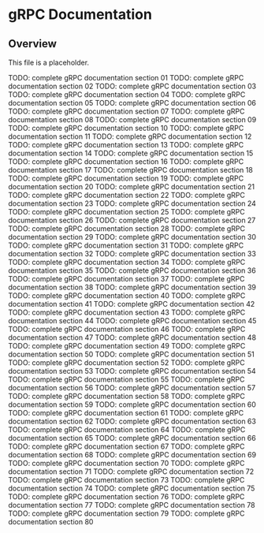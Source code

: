 # gRPC Documentation

## Overview

This file is a placeholder.

TODO: complete gRPC documentation section 01 TODO: complete gRPC documentation
section 02 TODO: complete gRPC documentation section 03 TODO: complete gRPC
documentation section 04 TODO: complete gRPC documentation section 05 TODO:
complete gRPC documentation section 06 TODO: complete gRPC documentation section
07 TODO: complete gRPC documentation section 08 TODO: complete gRPC
documentation section 09 TODO: complete gRPC documentation section 10 TODO:
complete gRPC documentation section 11 TODO: complete gRPC documentation section
12 TODO: complete gRPC documentation section 13 TODO: complete gRPC
documentation section 14 TODO: complete gRPC documentation section 15 TODO:
complete gRPC documentation section 16 TODO: complete gRPC documentation section
17 TODO: complete gRPC documentation section 18 TODO: complete gRPC
documentation section 19 TODO: complete gRPC documentation section 20 TODO:
complete gRPC documentation section 21 TODO: complete gRPC documentation section
22 TODO: complete gRPC documentation section 23 TODO: complete gRPC
documentation section 24 TODO: complete gRPC documentation section 25 TODO:
complete gRPC documentation section 26 TODO: complete gRPC documentation section
27 TODO: complete gRPC documentation section 28 TODO: complete gRPC
documentation section 29 TODO: complete gRPC documentation section 30 TODO:
complete gRPC documentation section 31 TODO: complete gRPC documentation section
32 TODO: complete gRPC documentation section 33 TODO: complete gRPC
documentation section 34 TODO: complete gRPC documentation section 35 TODO:
complete gRPC documentation section 36 TODO: complete gRPC documentation section
37 TODO: complete gRPC documentation section 38 TODO: complete gRPC
documentation section 39 TODO: complete gRPC documentation section 40 TODO:
complete gRPC documentation section 41 TODO: complete gRPC documentation section
42 TODO: complete gRPC documentation section 43 TODO: complete gRPC
documentation section 44 TODO: complete gRPC documentation section 45 TODO:
complete gRPC documentation section 46 TODO: complete gRPC documentation section
47 TODO: complete gRPC documentation section 48 TODO: complete gRPC
documentation section 49 TODO: complete gRPC documentation section 50 TODO:
complete gRPC documentation section 51 TODO: complete gRPC documentation section
52 TODO: complete gRPC documentation section 53 TODO: complete gRPC
documentation section 54 TODO: complete gRPC documentation section 55 TODO:
complete gRPC documentation section 56 TODO: complete gRPC documentation section
57 TODO: complete gRPC documentation section 58 TODO: complete gRPC
documentation section 59 TODO: complete gRPC documentation section 60 TODO:
complete gRPC documentation section 61 TODO: complete gRPC documentation section
62 TODO: complete gRPC documentation section 63 TODO: complete gRPC
documentation section 64 TODO: complete gRPC documentation section 65 TODO:
complete gRPC documentation section 66 TODO: complete gRPC documentation section
67 TODO: complete gRPC documentation section 68 TODO: complete gRPC
documentation section 69 TODO: complete gRPC documentation section 70 TODO:
complete gRPC documentation section 71 TODO: complete gRPC documentation section
72 TODO: complete gRPC documentation section 73 TODO: complete gRPC
documentation section 74 TODO: complete gRPC documentation section 75 TODO:
complete gRPC documentation section 76 TODO: complete gRPC documentation section
77 TODO: complete gRPC documentation section 78 TODO: complete gRPC
documentation section 79 TODO: complete gRPC documentation section 80
